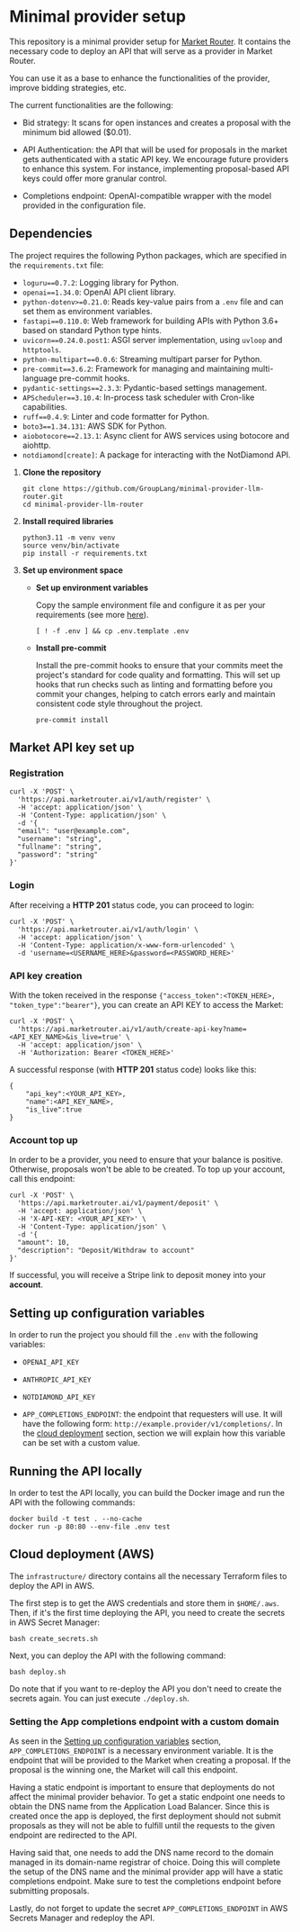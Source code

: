 # Minimal provider setup

This repository is a minimal provider setup for [Market Router](https://api.marketrouter.ai). It contains the necessary code to deploy an API that will serve as a provider in Market Router.

You can use it as a base to enhance the functionalities of the provider, improve bidding strategies, etc.

The current functionalities are the following:
- Bid strategy: It scans for open instances and creates a proposal with the minimum bid allowed ($0.01).

- API Authentication: the API that will be used for proposals in the market gets authenticated with a static API key. We encourage future providers to enhance this system. For instance, implementing proposal-based API keys could offer more granular control.

- Completions endpoint: OpenAI-compatible wrapper with the model provided in the configuration file.

## Dependencies

The project requires the following Python packages, which are specified in the `requirements.txt` file:

- `loguru==0.7.2`: Logging library for Python.
- `openai==1.34.0`: OpenAI API client library.
- `python-dotenv>=0.21.0`: Reads key-value pairs from a `.env` file and can set them as environment variables.
- `fastapi==0.110.0`: Web framework for building APIs with Python 3.6+ based on standard Python type hints.
- `uvicorn==0.24.0.post1`: ASGI server implementation, using `uvloop` and `httptools`.
- `python-multipart==0.0.6`: Streaming multipart parser for Python.
- `pre-commit==3.6.2`: Framework for managing and maintaining multi-language pre-commit hooks.
- `pydantic-settings==2.3.3`: Pydantic-based settings management.
- `APScheduler==3.10.4`: In-process task scheduler with Cron-like capabilities.
- `ruff==0.4.9`: Linter and code formatter for Python.
- `boto3==1.34.131`: AWS SDK for Python.
- `aiobotocore==2.13.1`: Async client for AWS services using botocore and aiohttp.
- `notdiamond[create]`: A package for interacting with the NotDiamond API.

1. **Clone the repository**

   ```shell
   git clone https://github.com/GroupLang/minimal-provider-llm-router.git
   cd minimal-provider-llm-router
   ```
2. **Install required libraries**
   ```shell
   python3.11 -m venv venv
   source venv/bin/activate
   pip install -r requirements.txt
   ```
3. **Set up environment space**
    - **Set up environment variables**
        
        Copy the sample environment file and configure it as per your requirements (see more [here](#setting-up-configuration-variables)).

        ```shell
        [ ! -f .env ] && cp .env.template .env
        ```

    - **Install pre-commit**

        Install the pre-commit hooks to ensure that your commits meet the project's standard for code quality and formatting. This will set up hooks that run checks such as linting and formatting before you commit your changes, helping to catch errors early and maintain consistent code style throughout the project.

        ```shell
        pre-commit install
        ```

## Market API key set up

### Registration
```shell
curl -X 'POST' \
  'https://api.marketrouter.ai/v1/auth/register' \
  -H 'accept: application/json' \
  -H 'Content-Type: application/json' \
  -d '{
  "email": "user@example.com",
  "username": "string",
  "fullname": "string",
  "password": "string"
}'
```

### Login
After receiving a **HTTP 201** status code, you can proceed to login:

```shell
curl -X 'POST' \
  'https://api.marketrouter.ai/v1/auth/login' \
  -H 'accept: application/json' \
  -H 'Content-Type: application/x-www-form-urlencoded' \
  -d 'username=<USERNAME_HERE>&password=<PASSWORD_HERE>'
```

### API key creation
With the token received in the response `{"access_token":<TOKEN_HERE>, "token_type":"bearer"}`, you can create an API KEY to access the Market:

```shell
curl -X 'POST' \
  'https://api.marketrouter.ai/v1/auth/create-api-key?name=<API_KEY_NAME>&is_live=true' \
  -H 'accept: application/json' \
  -H 'Authorization: Bearer <TOKEN_HERE>'
```

A successful response (with **HTTP 201** status code) looks like this:
```shell
{
    "api_key":<YOUR_API_KEY>,
    "name":<API_KEY_NAME>,
    "is_live":true
}
```

### Account top up

In order to be a provider, you need to ensure that your balance is positive. Otherwise, proposals won't be able to be created. To top up your account, call this endpoint:

```shell
curl -X 'POST' \
  'https://api.marketrouter.ai/v1/payment/deposit' \
  -H 'accept: application/json' \
  -H 'X-API-KEY: <YOUR_API_KEY>' \
  -H 'Content-Type: application/json' \
  -d '{
  "amount": 10,
  "description": "Deposit/Withdraw to account"
}'
```

If successful, you will receive a Stripe link to deposit money into your **account**.

## Setting up configuration variables
In order to run the project you should fill the `.env` with the following variables:

- `OPENAI_API_KEY`
- `ANTHROPIC_API_KEY`
- `NOTDIAMOND_API_KEY`

- `APP_COMPLETIONS_ENDPOINT`: the endpoint that requesters will use. It will have the following form: `http://example.provider/v1/completions/`. In the [cloud deployment](#cloud-deployment-aws) section, section we will explain how this variable can be set with a custom value.

## Running the API locally

In order to test the API locally, you can build the Docker image and run the API with the following commands:

```shell
docker build -t test . --no-cache
docker run -p 80:80 --env-file .env test
```

## Cloud deployment (AWS)
The `infrastructure/` directory contains all the necessary Terraform files to deploy the API in AWS.

The first step is to get the AWS credentials and store them in `$HOME/.aws`. Then, if it's the first time deploying the API, you need to create the secrets in AWS Secret Manager: 
```shell
bash create_secrets.sh
```

Next, you can deploy the API with the following command:
```shell
bash deploy.sh
```

Do note that if you want to re-deploy the API you don't need to create the secrets again. You can just execute `./deploy.sh`.

### Setting the App completions endpoint with a custom domain
As seen in the [Setting up configuration variables](#setting-up-configuration-variables) section, `APP_COMPLETIONS_ENDPOINT` is a necessary environment variable. It is the endpoint that will be provided to the Market when creating a proposal. If the proposal is the winning one, the Market will call this endpoint.

Having a static endpoint is important to ensure that deployments do not affect the minimal provider behavior. To get a static endpoint one needs to obtain the DNS name from the Application Load Balancer. Since this is created once the app is deployed, the first deployment should not submit proposals as they will not be able to fulfill until the requests to the given endpoint are redirected to the API.

Having said that, one needs to add the DNS name record to the domain managed in its domain-name registrar of choice. Doing this will complete the setup of the DNS name and the minimal provider app will have a static completions endpoint. Make sure to test the completions endpoint before submitting proposals.

Lastly, do not forget to update the secret `APP_COMPLETIONS_ENDPOINT` in AWS Secrets Manager and redeploy the API.
